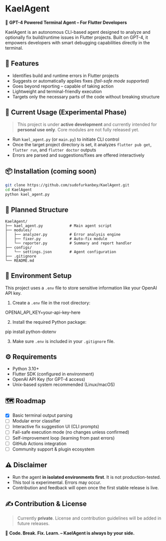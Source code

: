 # KaelAgent

🚀 **GPT-4 Powered Terminal Agent – For Flutter Developers**

KaelAgent is an autonomous CLI-based agent designed to analyze and optionally fix build/runtime issues in Flutter projects. Built on GPT-4, it empowers developers with smart debugging capabilities directly in the terminal.

## 🧠 Features

- Identifies build and runtime errors in Flutter projects  
- Suggests or automatically applies fixes *(fail-safe mode supported)*  
- Goes beyond reporting – capable of taking action  
- Lightweight and terminal-friendly execution  
- Targets only the necessary parts of the code without breaking structure  

## 🔧 Current Usage (Experimental Phase)

> This project is under **active development** and currently intended for **personal use only**. Core modules are not fully released yet.

- Run `kael_agent.py` (or `main.py`) to initiate CLI control  
- Once the target project directory is set, it analyzes `flutter pub get`, `flutter run`, and `flutter doctor` outputs  
- Errors are parsed and suggestions/fixes are offered interactively  

## 📦 Installation (coming soon)

```bash
git clone https://github.com/sudofurkanbey/KaelAgent.git  
cd KaelAgent  
python kael_agent.py
```

## 📁 Planned Structure

```
KaelAgent/
├── kael_agent.py            # Main agent script
├── modules/
│   ├── analyzer.py          # Error analysis engine
│   ├── fixer.py             # Auto-fix module
│   └── reporter.py          # Summary and report handler
├── configs/
│   └── settings.json        # Agent configuration
├── .gitignore
└── README.md
```
## 🔐 Environment Setup

This project uses a `.env` file to store sensitive information like your OpenAI API key.

1. Create a `.env` file in the root directory:

OPENAI_API_KEY=your-api-key-here

2. Install the required Python package:

pip install python-dotenv

3. Make sure `.env` is included in your `.gitignore` file.

## ⚙️ Requirements

- Python 3.10+  
- Flutter SDK (configured in environment)  
- OpenAI API Key (for GPT-4 access)  
- Unix-based system recommended (Linux/macOS)

## 🗺 Roadmap

- [x] Basic terminal output parsing  
- [ ] Modular error classifier  
- [ ] Interactive fix suggestion UI (CLI prompts)  
- [ ] Fail-safe execution mode (no changes unless confirmed)  
- [ ] Self-improvement loop (learning from past errors)  
- [ ] GitHub Actions integration  
- [ ] Community support & plugin ecosystem  

## ⚠️ Disclaimer

- Run the agent **in isolated environments first**. It is not production-tested.  
- This tool is experimental. Errors may occur.  
- Contribution and feedback will open once the first stable release is live.

## ✍️ Contribution & License

> Currently **private**. License and contribution guidelines will be added in future releases.

🧬 **Code. Break. Fix. Learn. – KaelAgent is always by your side.**
